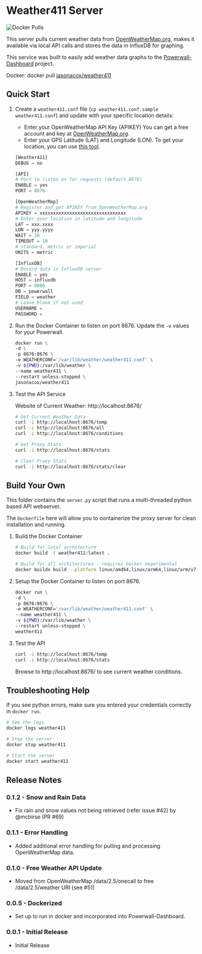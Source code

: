 # Weather411 Server

![Docker Pulls](https://img.shields.io/docker/pulls/jasonacox/weather411)

This server pulls current weather data from [OpenWeatherMap.org](https://openweathermap.org/), makes it available via local API calls and stores the data in InfluxDB for graphing.

This service was built to easily add weather data graphs to the [Powerwall-Dashboard](https://github.com/jasonacox/Powerwall-Dashboard) project.

Docker: docker pull [jasonacox/weather411](https://hub.docker.com/r/jasonacox/weather411)

## Quick Start


1. Create a `weather411.conf` file (`cp weather411.conf.sample weather411.conf`) and update with your specific location details:

    * Enter your OpenWeatherMap API Key (APIKEY) You can get a free account and key at [OpenWeatherMap.org](https://openweathermap.org/). 
    * Enter your GPS Latitude (LAT) and Longitude (LON).  To get your location, you can use [this tool](https://jasonacox.github.io/Powerwall-Dashboard/location.html).

    ```python
    [Weather411]
    DEBUG = no

    [API]
    # Port to listen on for requests (default 8676)
    ENABLE = yes
    PORT = 8676

    [OpenWeatherMap]
    # Register and get APIKEY from OpenWeatherMap.org
    APIKEY = xxxxxxxxxxxxxxxxxxxxxxxxxxxxxxxx
    # Enter your location in latitude and longitude 
    LAT = xxx.xxxx
    LON = yyy.yyyy
    WAIT = 10
    TIMEOUT = 10
    # standard, metric or imperial 
    UNITS = metric

    [InfluxDB]
    # Record data in InfluxDB server 
    ENABLE = yes
    HOST = influxdb
    PORT = 8086
    DB = powerwall
    FIELD = weather
    # Leave blank if not used
    USERNAME = 
    PASSWORD =
    ```

2. Run the Docker Container to listen on port 8676. Update the `-e` values for your Powerwall.

    ```bash
    docker run \
    -d \
    -p 8676:8676 \
    -e WEATHERCONF='/var/lib/weather/weather411.conf' \
    -v ${PWD}:/var/lib/weather \
    --name weather411 \
    --restart unless-stopped \
    jasonacox/weather411
    ```

3. Test the API Service

    Website of Current Weather: http://localhost:8676/

    ```bash
    # Get Current Weather Data
    curl -i http://localhost:8676/temp
    curl -i http://localhost:8676/all
    curl -i http://localhost:8676/conditions

    # Get Proxy Stats
    curl -i http://localhost:8676/stats

    # Clear Proxy Stats
    curl -i http://localhost:8676/stats/clear
    ```

## Build Your Own

This folder contains the `server.py` script that runs a multi-threaded python based API webserver.  

The `Dockerfile` here will allow you to containerize the proxy server for clean installation and running.

1. Build the Docker Container

    ```bash
    # Build for local architecture  
    docker build -t weather411:latest .

    # Build for all architectures - requires Docker experimental 
    docker buildx build --platform linux/amd64,linux/arm64,linux/arm/v7 -t weather411:latest . 

    ```

2. Setup the Docker Container to listen on port 8676.

    ```bash
    docker run \
    -d \
    -p 8676:8676 \
    -e WEATHERCONF='/var/lib/weather/weather411.conf' \
    --name weather411 \
    -v ${PWD}:/var/lib/weather \
    --restart unless-stopped \
    weather411
    ```

3. Test the API

    ```bash
    curl -i http://localhost:8676/temp
    curl -i http://localhost:8676/stats
    ```

    Browse to http://localhost:8676/ to see current weather conditions.


## Troubleshooting Help

If you see python errors, make sure you entered your credentials correctly in `docker run`.

```bash
# See the logs
docker logs weather411

# Stop the server
docker stop weather411

# Start the server
docker start weather411
```

## Release Notes

### 0.1.2 - Snow and Rain Data

* Fix rain and snow values not being retrieved (refer issue #42) by @mcbirse (PR #69)

### 0.1.1 - Error Handling

* Added additional error handling for pulling and processing OpenWeatherMap data.

### 0.1.0 - Free Weather API Update

* Moved from OpenWeatherMap /data/2.5/onecall to free /data/2.5/weather URI (see #51)

### 0.0.5 - Dockerized

* Set up to run in docker and incorporated into Powerwall-Dashboard.

### 0.0.1 - Initial Release

* Initial Release
